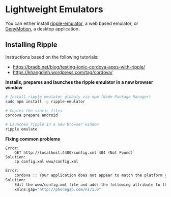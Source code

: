 # Lightweight Emulators

You can either install [ripple-emulator](https://www.npmjs.com/package/ripple-emulator), a web based emulator, or [GenyMotion](https://www.genymotion.com/), a desktop application.

## Installing Ripple

Instructions based on the following tutorials:
* https://bradb.net/blog/testing-ionic-cordova-apps-with-ripple/
* https://khangdinh.wordpress.com/tag/cordova/

**Installs, prepares and launches the ripple emulator in a new browser window**
```bash
# Install ripple emulator globaly via npm (Node Package Manager)
sudo npm install -g ripple-emulator

# Copies the static files
cordova prepare android

# Launches ripple in a new browser window
ripple emulate
```

**Fixing common problems**
```plaintext
Error:
    GET http://localhost:4400/config.xml 404 (Not Found)`
Solution:
    cp config.xml www/config.xml
```

```bash
Error:
    cordova :: Your application does not appear to match the platform you have selected. The version number in your configuration might not match the selected platform version or your configuration file has errors in it.
Solution:
    Edit the www/config.xml file and adds the following attribute to the widget node:
    xmlns:gap="http://phonegap.com/ns/1.0"
```

